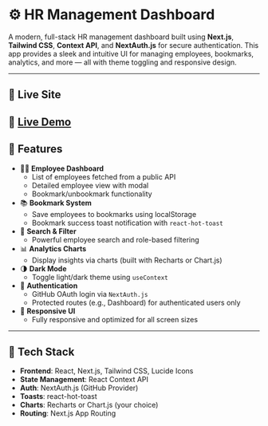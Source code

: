 # ⚙️ HR Management Dashboard

A modern, full-stack HR management dashboard built using **Next.js**, **Tailwind CSS**, **Context API**, and **NextAuth.js** for secure authentication. This app provides a sleek and intuitive UI for managing employees, bookmarks, analytics, and more — all with theme toggling and responsive design.

---
## 🚀 Live Site

🔗 [Live Demo](https://flam-assignment-hr-management.onrender.com)
---

## 🚀 Features

- 🧑‍💼 **Employee Dashboard**
  - List of employees fetched from a public API
  - Detailed employee view with modal
  - Bookmark/unbookmark functionality
- 📚 **Bookmark System**
  - Save employees to bookmarks using localStorage
  - Bookmark success toast notification with `react-hot-toast`
- 🔎 **Search & Filter**
  - Powerful employee search and role-based filtering
- 📊 **Analytics Charts**
  - Display insights via charts (built with Recharts or Chart.js)
- 🌗 **Dark Mode**
  - Toggle light/dark theme using `useContext`
- 🔐 **Authentication**
  - GitHub OAuth login via `NextAuth.js`
  - Protected routes (e.g., Dashboard) for authenticated users only
- 📱 **Responsive UI**
  - Fully responsive and optimized for all screen sizes

---

## 🧪 Tech Stack

- **Frontend**: React, Next.js, Tailwind CSS, Lucide Icons
- **State Management**: React Context API
- **Auth**: NextAuth.js (GitHub Provider)
- **Toasts**: react-hot-toast
- **Charts**: Recharts or Chart.js (your choice)
- **Routing**: Next.js App Routing





